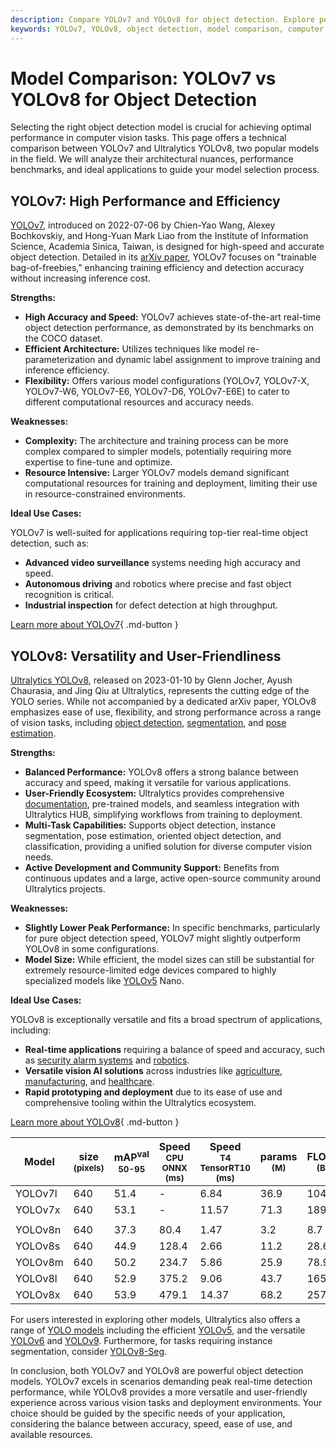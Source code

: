 ```yaml
---
description: Compare YOLOv7 and YOLOv8 for object detection. Explore performance, architecture, and use cases to choose the best model for your vision tasks.
keywords: YOLOv7, YOLOv8, object detection, model comparison, computer vision, real-time detection, performance benchmarks, deep learning, Ultralytics
---
```


# Model Comparison: YOLOv7 vs YOLOv8 for Object Detection

Selecting the right object detection model is crucial for achieving optimal performance in computer vision tasks. This page offers a technical comparison between YOLOv7 and Ultralytics YOLOv8, two popular models in the field. We will analyze their architectural nuances, performance benchmarks, and ideal applications to guide your model selection process.

<script async src="https://cdn.jsdelivr.net/npm/chart.js"></script>
<script defer src="../../javascript/benchmark.js"></script>

<canvas id="modelComparisonChart" width="1024" height="400" active-models='["YOLOv7", "YOLOv8"]'></canvas>

## YOLOv7: High Performance and Efficiency

[YOLOv7](https://github.com/WongKinYiu/yolov7), introduced on 2022-07-06 by Chien-Yao Wang, Alexey Bochkovskiy, and Hong-Yuan Mark Liao from the Institute of Information Science, Academia Sinica, Taiwan, is designed for high-speed and accurate object detection. Detailed in its [arXiv paper](https://arxiv.org/abs/2207.02696), YOLOv7 focuses on "trainable bag-of-freebies," enhancing training efficiency and detection accuracy without increasing inference cost.

**Strengths:**

- **High Accuracy and Speed:** YOLOv7 achieves state-of-the-art real-time object detection performance, as demonstrated by its benchmarks on the COCO dataset.
- **Efficient Architecture:** Utilizes techniques like model re-parameterization and dynamic label assignment to improve training and inference efficiency.
- **Flexibility:** Offers various model configurations (YOLOv7, YOLOv7-X, YOLOv7-W6, YOLOv7-E6, YOLOv7-D6, YOLOv7-E6E) to cater to different computational resources and accuracy needs.

**Weaknesses:**

- **Complexity:** The architecture and training process can be more complex compared to simpler models, potentially requiring more expertise to fine-tune and optimize.
- **Resource Intensive:** Larger YOLOv7 models demand significant computational resources for training and deployment, limiting their use in resource-constrained environments.

**Ideal Use Cases:**

YOLOv7 is well-suited for applications requiring top-tier real-time object detection, such as:

- **Advanced video surveillance** systems needing high accuracy and speed.
- **Autonomous driving** and robotics where precise and fast object recognition is critical.
- **Industrial inspection** for defect detection at high throughput.

[Learn more about YOLOv7](https://docs.ultralytics.com/models/yolov7/){ .md-button }

## YOLOv8: Versatility and User-Friendliness

[Ultralytics YOLOv8](https://github.com/ultralytics/ultralytics), released on 2023-01-10 by Glenn Jocher, Ayush Chaurasia, and Jing Qiu at Ultralytics, represents the cutting edge of the YOLO series. While not accompanied by a dedicated arXiv paper, YOLOv8 emphasizes ease of use, flexibility, and strong performance across a range of vision tasks, including [object detection](https://www.ultralytics.com/glossary/object-detection), [segmentation](https://docs.ultralytics.com/tasks/segment/), and [pose estimation](https://docs.ultralytics.com/tasks/pose/).

**Strengths:**

- **Balanced Performance:** YOLOv8 offers a strong balance between accuracy and speed, making it versatile for various applications.
- **User-Friendly Ecosystem:** Ultralytics provides comprehensive [documentation](https://docs.ultralytics.com/), pre-trained models, and seamless integration with Ultralytics HUB, simplifying workflows from training to deployment.
- **Multi-Task Capabilities:** Supports object detection, instance segmentation, pose estimation, oriented object detection, and classification, providing a unified solution for diverse computer vision needs.
- **Active Development and Community Support:** Benefits from continuous updates and a large, active open-source community around Ultralytics projects.

**Weaknesses:**

- **Slightly Lower Peak Performance:** In specific benchmarks, particularly for pure object detection speed, YOLOv7 might slightly outperform YOLOv8 in some configurations.
- **Model Size:** While efficient, the model sizes can still be substantial for extremely resource-limited edge devices compared to highly specialized models like [YOLOv5](https://docs.ultralytics.com/models/yolov5/) Nano.

**Ideal Use Cases:**

YOLOv8 is exceptionally versatile and fits a broad spectrum of applications, including:

- **Real-time applications** requiring a balance of speed and accuracy, such as [security alarm systems](https://www.ultralytics.com/blog/security-alarm-system-projects-with-ultralytics-yolov8) and [robotics](https://www.ultralytics.com/glossary/robotics).
- **Versatile vision AI solutions** across industries like [agriculture](https://www.ultralytics.com/solutions/ai-in-agriculture), [manufacturing](https://www.ultralytics.com/solutions/ai-in-manufacturing), and [healthcare](https://www.ultralytics.com/solutions/ai-in-healthcare).
- **Rapid prototyping and deployment** due to its ease of use and comprehensive tooling within the Ultralytics ecosystem.

[Learn more about YOLOv8](https://docs.ultralytics.com/models/yolov8/){ .md-button }

| Model   | size<br><sup>(pixels) | mAP<sup>val<br>50-95 | Speed<br><sup>CPU ONNX<br>(ms) | Speed<br><sup>T4 TensorRT10<br>(ms) | params<br><sup>(M) | FLOPs<br><sup>(B) |
| ------- | --------------------- | -------------------- | ------------------------------ | ----------------------------------- | ------------------ | ----------------- |
| YOLOv7l | 640                   | 51.4                 | -                              | 6.84                                | 36.9               | 104.7             |
| YOLOv7x | 640                   | 53.1                 | -                              | 11.57                               | 71.3               | 189.9             |
|         |                       |                      |                                |                                     |                    |                   |
| YOLOv8n | 640                   | 37.3                 | 80.4                           | 1.47                                | 3.2                | 8.7               |
| YOLOv8s | 640                   | 44.9                 | 128.4                          | 2.66                                | 11.2               | 28.6              |
| YOLOv8m | 640                   | 50.2                 | 234.7                          | 5.86                                | 25.9               | 78.9              |
| YOLOv8l | 640                   | 52.9                 | 375.2                          | 9.06                                | 43.7               | 165.2             |
| YOLOv8x | 640                   | 53.9                 | 479.1                          | 14.37                               | 68.2               | 257.8             |

For users interested in exploring other models, Ultralytics also offers a range of [YOLO models](https://docs.ultralytics.com/models/) including the efficient [YOLOv5](https://docs.ultralytics.com/models/yolov5/), and the versatile [YOLOv6](https://docs.ultralytics.com/models/yolov6/) and [YOLOv9](https://docs.ultralytics.com/models/yolov9/). Furthermore, for tasks requiring instance segmentation, consider [YOLOv8-Seg](https://docs.ultralytics.com/tasks/segment/).

In conclusion, both YOLOv7 and YOLOv8 are powerful object detection models. YOLOv7 excels in scenarios demanding peak real-time detection performance, while YOLOv8 provides a more versatile and user-friendly experience across various vision tasks and deployment environments. Your choice should be guided by the specific needs of your application, considering the balance between accuracy, speed, ease of use, and available resources.
